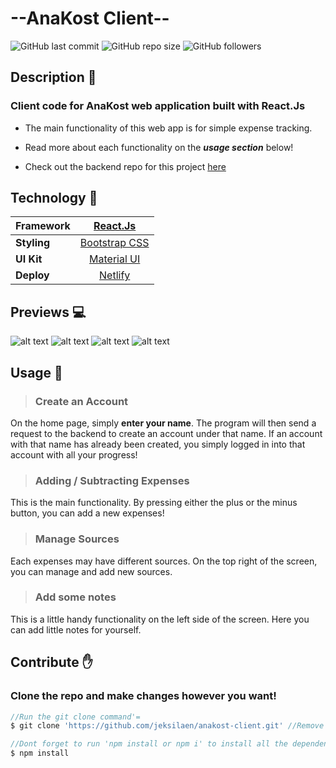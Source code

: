 # --AnaKost Client--

![GitHub last commit](https://img.shields.io/github/last-commit/jeksilaen/anakost-client)
![GitHub repo size](https://img.shields.io/github/repo-size/jeksilaen/anakost-client)
![GitHub followers](https://img.shields.io/github/followers/jeksilaen?style=social)

## Description :bookmark_tabs:

### **Client code for AnaKost web application built with React.Js**

* The main functionality of this web app is for simple expense tracking.

* Read more about each functionality on the ___usage section___ below!

* Check out the backend repo for this project [here](https://github.com/jeksilaen/anakost-server#readme)

## Technology :iphone:
| **Framework** |      [React.Js](https://reactjs.org)      |
|---------------|:-----------------------------------------:|
| **Styling**   | [Bootstrap CSS](https://getbootstrap.com) |
| **UI Kit**    | [Material UI](https://mui.com)            |
| **Deploy**    | [Netlify](https://www.netlify.com)        |

## Previews :computer:

![alt text](https://github.com/jeksilaen/anakost-client/blob/main/docs-assets/anakost-client%20(home).png?raw=true)
![alt text](https://github.com/jeksilaen/anakost-client/blob/main/docs-assets/anakost-client%20(main).png?raw=true)
![alt text](https://github.com/jeksilaen/anakost-client/blob/main/docs-assets/anakost-client%20(transaction).png?raw=true)
![alt text](https://github.com/jeksilaen/anakost-client/blob/main/docs-assets/anakost-client%20(sources).png?raw=true)

 
## Usage :wrench:

> ### __Create an Account__
On the home page, simply __enter your name__. The program will then send a request to the backend to create an account under that name. If an account with that name has already been created, you simply logged in into that account with all your progress!

> ### __Adding / Subtracting Expenses__
This is the main functionality. By pressing either the plus or the minus button, you can add a new expenses!

> ### __Manage Sources__
Each expenses may have different sources. On the top right of the screen, you can manage and add new sources.

> ### __Add some notes__
This is a little handy functionality on the left side of the screen. Here you can add little notes for yourself.

## Contribute :raised_hand:

### Clone the repo and make changes however you want!
```js
//Run the git clone command'=
$ git clone 'https://github.com/jeksilaen/anakost-client.git' //Remove the strings (')

//Dont forget to run 'npm install or npm i' to install all the dependencies
$ npm install
```
